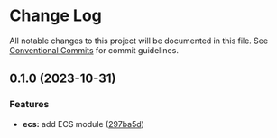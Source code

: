 # Change Log

All notable changes to this project will be documented in this file.
See [Conventional Commits](https://conventionalcommits.org) for commit guidelines.

## 0.1.0 (2023-10-31)


### Features

* **ecs:** add ECS module ([297ba5d](https://github.com/finando/infrastructure-modules/commit/297ba5d32ec7d97d44fadc96405ec249ad743384))
